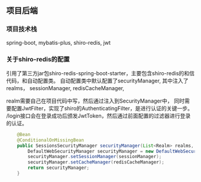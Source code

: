 ## 项目后端

### 项目技术栈
spring-boot, mybatis-plus, shiro-redis, jwt


### 关于shiro-redis的配置
引用了第三方jar包shiro-redis-spring-boot-starter，主要包含shiro-redis的和信代码，和自动配置类。
自动配置类中默认配置了securityManager, 其中注入了realms， sessionManager, redisCacheManager, 

realm需要自己在项目代码中写，然后通过注入到SecurityManager中，
同时需要配置JwtFilter，实现了shiro的AuthenticatingFilter，是进行认证的关键一步。
/login接口会在登录成功后颁发JwtToken，然后通过前面配置的过滤器进行登录的认证。


```java
    @Bean
    @ConditionalOnMissingBean
    public SessionsSecurityManager securityManager(List<Realm> realms, SessionManager sessionManager, RedisCacheManager redisCacheManager) {
        DefaultWebSecurityManager securityManager = new DefaultWebSecurityManager(realms);
        securityManager.setSessionManager(sessionManager);
        securityManager.setCacheManager(redisCacheManager);
        return securityManager;
    }
```
